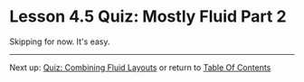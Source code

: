 # Lesson 4.5 Quiz: Mostly Fluid Part 2

Skipping for now. It's easy.

- - -
Next up: [Quiz: Combining Fluid Layouts](ND024_Part2_Lesson04_06.md) or return to [Table Of Contents](./ND024_TableOfContents.md)
